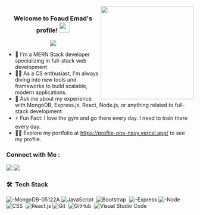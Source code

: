 <img width="250" align="right" src="https://c.tenor.com/_DOBjnGspYAAAAAM/code-coding.gif">

<h3 align="center">
  Welcome to Foaud Emad's profile!
  <img src="https://media.giphy.com/media/hvRJCLFzcasrR4ia7z/giphy.gif" width="28">
</h3>

<!-- Typing SVG by DenverCoder1 - https://github.com/DenverCoder1/readme-typing-svg -->
<p align="center">
  <a href="https://github.com/DenverCoder1/readme-typing-svg"><img src="https://readme-typing-svg.herokuapp.com/?lines=MERN%20Stack%20Developer;Building%20scalable%20full-stack%20web%20apps;Always%20eager%20to%20learn%20new%20technologies&font=Fira%20Code&center=true&width=500&height=45&color=f75c7e&vCenter=true&size=22"></a>
</p>

- 🏢 I'm a MERN Stack developer specializing in full-stack web development.
- 👨‍💻 As a CS enthusiast, I'm always diving into new tools and frameworks to build scalable, modern applications.
- 💬 Ask me about my experience with MongoDB, Express.js, React, Node.js, or anything related to full-stack development.
- ⚡ Fun Fact: I love the gym and go there every day. I need to train there every day.
- 👨‍💻 Explore my portfolio at https://profile-one-navy.vercel.app/ to see my profile.


### Connect with Me :

<a href="https://www.linkedin.com/in/fouad-emad-2ba15a251/" target="_blank"><img src="https://img.shields.io/badge/-Fouad%20Emad-0077B5?style=for-the-badge&logo=Linkedin&logoColor=white"/></a>
<a href="https://www.facebook.com/profile.php?id=100021419861098" target="_blank"><img src="https://img.shields.io/badge/-Fouad%20DEmad-0077B5?style=for-the-badge&logo=Facebook&logoColor=white"/></a>



### 🛠 &nbsp;Tech Stack
![-MongoDB-05122A](https://github.com/user-attachments/assets/ba325e18-43e4-46f7-9581-f10be1d0ceac)
![JavaScript](https://img.shields.io/badge/-JavaScript-05122A?style=flat&logo=javascript)&nbsp;
![Bootstrap](https://img.shields.io/badge/-Bootstrap-05122A?style=flat&logo=bootstrap&logoColor=563D7C)&nbsp;
![-Express](https://github.com/user-attachments/assets/d17a70c7-2991-405f-a243-1ba7b2d42e74)
![-Node](https://github.com/user-attachments/assets/f10993ee-7418-4d8c-97e8-d2fe71b9d468)
![CSS](https://img.shields.io/badge/-CSS-05122A?style=flat&logo=CSS3&logoColor=1572B6)&nbsp;
![React.js](https://img.shields.io/badge/-React-05122A?style=flat&logo=react)
![Git](https://img.shields.io/badge/-Git-05122A?style=flat&logo=git)&nbsp;
![GitHub](https://img.shields.io/badge/-GitHub-05122A?style=flat&logo=github)&nbsp;
![Visual Studio Code](https://img.shields.io/badge/-Visual%20Studio%20Code-05122A?style=flat&logo=visual-studio-code&logoColor=007ACC)&nbsp;
 

